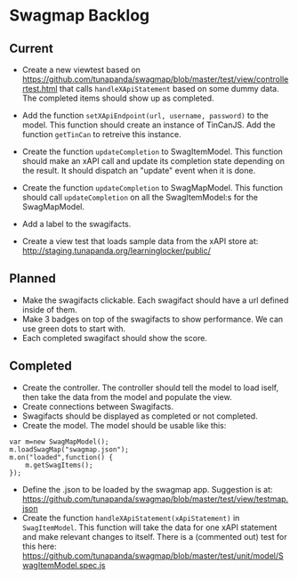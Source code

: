 Swagmap Backlog
===============

Current
-------

* Create a new viewtest based on https://github.com/tunapanda/swagmap/blob/master/test/view/controllertest.html
  that calls `handleXApiStatement` based on some dummy data. The completed items should show up as completed.

* Add the function `setXApiEndpoint(url, username, password)` to the model. This function should create an instance
  of TinCanJS. Add the function `getTinCan` to retreive this instance.

* Create the function `updateCompletion` to SwagItemModel. This function should make an xAPI call and update its
  completion state depending on the result. It should dispatch an "update" event when it is done.

* Create the function `updateCompletion` to SwagMapModel. This function should call `updateCompletion` on all
  the SwagItemModel:s for the SwagMapModel.

* Add a label to the swagifacts.

* Create a view test that loads sample data from the xAPI store at:
  http://staging.tunapanda.org/learninglocker/public/

Planned
-------

* Make the swagifacts clickable. Each swagifact should have a url defined inside of them.
* Make 3 badges on top of the swagifacts to show performance. We can use green dots to start with.
* Each completed swagifact should show the score.

Completed
---------
* Create the controller. The controller should tell the model to load iself, then take the data from the model
  and populate the view.
* Create connections between Swagifacts.
* Swagifacts should be displayed as completed or not completed.
* Create the model. The model should be usable like this:
````
var m=new SwagMapModel();
m.loadSwagMap("swagmap.json");
m.on("loaded",function() {
    m.getSwagItems();
});
````
* Define the .json to be loaded by the swagmap app. Suggestion is at: https://github.com/tunapanda/swagmap/blob/master/test/view/testmap.json
* Create the function `handleXApiStatement(xApiStatement)` in `SwagItemModel`. This function will take the data for
  one xAPI statement and make relevant changes to itself. There is a (commented out) test for this here:
  https://github.com/tunapanda/swagmap/blob/master/test/unit/model/SwagItemModel.spec.js
